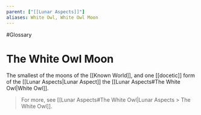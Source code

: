 ```yaml
---
parent: ["[[Lunar Aspects]]"]
aliases: White Owl, White Owl Moon
---
```

#Glossary 
# The White Owl Moon

The smallest of the moons of the [[Known World]], and one [[docetic]] form of the [[Lunar Aspects|Lunar Aspect]] the [[Lunar Aspects#The White Owl|White Owl]].

> For more, see [[Lunar Aspects#The White Owl|Lunar Aspects > The White Owl]].